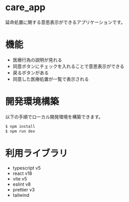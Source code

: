 # care_app

延命処置に関する意思表示ができるアプリケーションです。

# 機能

* 医療行為の説明が見れる
* 同意ボタンにチェックを入れることで意思表示ができる
* 戻るボタンがある
* 同意した医療処置が一覧で表示される

# 開発環境構築

以下の手順でローカル開発環境を構築できます。

```sh
$ npm install
$ npm run dev
```

# 利用ライブラリ

* typescript v5
* react v18
* vite v5
* eslint v8
* prettier v3
* tailwind
